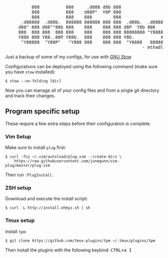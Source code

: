 <pre>
          888          888     .d888 d8b 888
          888          888    d88P"  Y8P 888
          888          888    888        888
      .d88888  .d88b.  888888 888888 888 888  .d88b.  .d8888b
     d88" 888 d88""88b 888    888    888 888 d8P  Y8b 88K
     888  888 888  888 888    888    888 888 88888888 "Y8888b.
     Y88b 888 Y88..88P Y88b.  888    888 888 Y8b.          X88
      "Y88888  "Y88P"   "Y888 888    888 888  "Y8888   88888P'
                                                    - mthadley
</pre>

Just a backup of some of my configs, for use with [GNU Stow](http://www.gnu.org/software/stow/)

Configurations can be deployed using the following command (make sure you have `stow` installed):

```console
$ stow --no-folding [dir]
```

Now you can manage all of your config files and from a single git directory and track their changes.

## Program specific setup

These require a few extra steps before their configuration is complete:

### Vim Setup

Make sure to install `plug` first:

```console
$ curl -fLo ~/.vim/autoload/plug.vim --create-dirs \
    https://raw.githubusercontent.com/junegunn/vim-plug/master/plug.vim
```
Then run `:PlugInstall`.

### ZSH setup

Download and execute the install script:

```console
$ curl -L http://install.ohmyz.sh | sh
```

### Tmux setup

Install `tpm`:

```console
$ git clone https://github.com/tmux-plugins/tpm ~/.tmux/plugins/tpm
```
Then install the plugins with the following keybind: <kbd>CTRL+a I</kbd>
